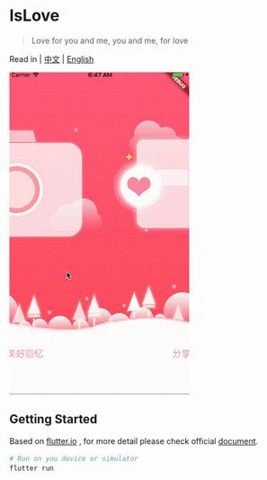 # IsLove

> Love for you and me, you and me, for love

Read in | [中文](./README.zh-CN.md) | [English](./README.md)

![](./doc/preview.gif)

## Getting Started

Based on [flutter.io](https://flutter.io/) , for more detail please check official [document](https://flutter.io/docs/).

```bash
# Run on you device or simulator
flutter run
```
